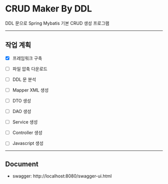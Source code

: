 CRUD Maker By DDL
=============

DDL 문으로 Spring Mybatis 기본 CRUD 생성 프로그램

------------
## 작업 계획
- [x] 프레임워크 구축
- [ ] 파일 압축 다운로드
- [ ] DDL 문 분석
- [ ] Mapper XML 생성
- [ ] DTO 생성
- [ ] DAO 생성
- [ ] Service 생성
- [ ] Controller 생성
- [ ] Javascript 생성


-------------
## Document
- swagger: http://localhost:8080/swagger-ui.html